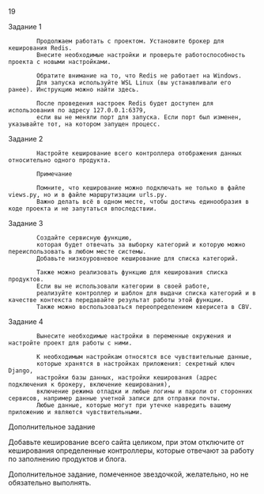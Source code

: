 19


Задание 1

            Продолжаем работать с проектом. Установите брокер для кеширования Redis. 
            Внесите необходимые настройки и проверьте работоспособность проекта с новыми настройками.
            
            Обратите внимание на то, что Redis не работает на Windows. 
            Для запуска используйте WSL Linux (вы устанавливали его ранее). Инструкцию можно найти здесь.
            
            После проведения настроек Redis будет доступен для использования по адресу 127.0.0.1:6379, 
            если вы не меняли порт для запуска. Если порт был изменен, указывайте тот, на котором запущен процесс.

Задание 2

            Настройте кеширование всего контроллера отображения данных относительно одного продукта.
            
            Примечание
            
            Помните, что кеширование можно подключать не только в файле views.py, но и в файле маршрутизации urls.py. 
            Важно делать всё в одном месте, чтобы достичь единообразия в коде проекта и не запутаться впоследствии.

Задание 3

            Создайте сервисную функцию, 
            которая будет отвечать за выборку категорий и которую можно переиспользовать в любом месте системы. 
            Добавьте низкоуровневое кеширование для списка категорий.
            
            Также можно реализовать функцию для кеширования списка продуктов. 
            Если вы не использовали категории в своей работе, 
            реализуйте контроллер и шаблон для выдачи списка категорий и в качестве контекста передавайте результат работы этой функции. 
            Также можно воспользоваться переопределением кверисета в CBV.

Задание 4

            Вынесите необходимые настройки в переменные окружения и настройте проект для работы с ними.
            
            К необходимым настройкам относятся все чувствительные данные, 
            которые хранятся в настройках приложения: секретный ключ Django, 
            настройки базы данных, настройки кеширования (адрес подключения к брокеру, включение кеширования), 
            включение режима отладки и любые логины и пароли от сторонних сервисов, например данные учетной записи для отправки почты. 
            Любые данные, которые могут при утечке навредить вашему приложению и являются чувствительными.
            
             
Дополнительное задание

Добавьте кеширование всего сайта целиком, при этом отключите от кеширования определенные контроллеры, которые отвечают за работу по заполнению продуктов и блога.

 
Дополнительное задание, помеченное звездочкой, желательно, но не обязательно выполнять.
